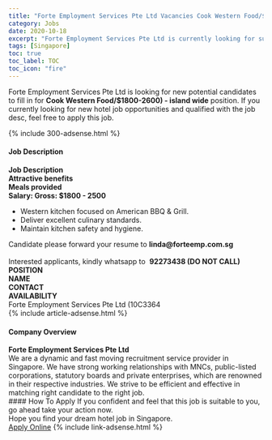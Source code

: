 ```yaml
---
title: "Forte Employment Services Pte Ltd Vacancies Cook Western Food/$1800-2600) - island wide" 
category: Jobs 
date: 2020-10-18 
excerpt: "Forte Employment Services Pte Ltd is currently looking for suitable person to fill in the Cook Western Food/$1800-2600) - island wide which positioned at Singapore" 
tags: [Singapore] 
toc: true 
toc_label: TOC 
toc_icon: "fire" 
--- 
```


<p>Forte Employment Services Pte Ltd is looking for new potential candidates to fill in for <b>Cook Western Food/$1800-2600) - island wide</b> position. If you currently looking for new hotel job opportunities and qualified with the job desc, feel free to apply this job.
</p>{% include 300-adsense.html %} 
<div><div><h4>Job Description</h4></div><div><div><span><div><div><div><strong>Job Description</strong></div><div><strong>Attractive benefits</strong><div><strong>Meals provided</strong></div><div><strong>Salary: Gross: $1800 - 2500</strong></div><ul><li>Western kitchen focused on American BBQ &amp; Grill.</li><li>Deliver excellent culinary standards.</li><li>Maintain kitchen safety and hygiene.</li></ul></div></div><div><div>Candidate please forward your resume to <strong>linda@forteemp.com.sg&#160;</strong><br>&#160;</div><div>Interested applicants, kindly whatsapp to&#160; <strong>92273438 (DO NOT CALL)</strong></div><div><strong>POSITION</strong><br><strong>NAME<br>CONTACT<br>AVAILABILITY</strong></div></div><div>Forte Employment Services Pte Ltd (10C3364</div></div></span></div></div></div> 
{% include article-adsense.html %} 
<div><div><h4>Company Overview</h4></div><div><div><span><div><div><strong>Forte Employment Services Pte Ltd </strong></div><div>We are a dynamic and fast moving recruitment service provider in Singapore. We have strong working relationships with MNCs, public-listed corporations, statutory boards and private enterprises, which are renowned in their respective industries. We strive to be efficient and effective in matching right candidate to the right job.</div></div></span></div></div></div> 
#### How To Apply 
If you confident and feel that this job is suitable to you, go ahead take your action now. <br/> 
Hope you find your dream hotel job in Singapore. <br/> 
<a href="https://www.jobstreet.com.my/en/job/cook-western-food-$1800-2600-island-wide-8144565/origin/sg?jobId=jobstreet-sg-job-8144565" class="btn btn--info" target="_blank" rel="nofollow noopenner">Apply Online</a> 
{% include link-adsense.html %} 